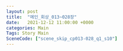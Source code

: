 ```yaml
---
layout: post
title:  "메인_회상_013~028장"
date:   2021-12-12 11:00:00 +0000
categories: Main
Tags: Story Main
SceneCode: ["scene_skip_cp013-028_q1_s10"]
---
```

